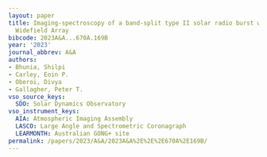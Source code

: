 ```yaml
---
layout: paper
title: Imaging-spectroscopy of a band-split type II solar radio burst with the Murchison
  Widefield Array
bibcode: 2023A&A...670A.169B
year: '2023'
journal_abbrev: A&A
authors:
- Bhunia, Shilpi
- Carley, Eoin P.
- Oberoi, Divya
- Gallagher, Peter T.
vso_source_keys:
  SDO: Solar Dynamics Observatory
vso_instrument_keys:
  AIA: Atmospheric Imaging Assembly
  LASCO: Large Angle and Spectrometric Coronagraph
  LEARMONTH: Australian GONG+ site
permalink: /papers/2023/A&A/2023A&A%2E%2E%2E670A%2E169B/
---
```

